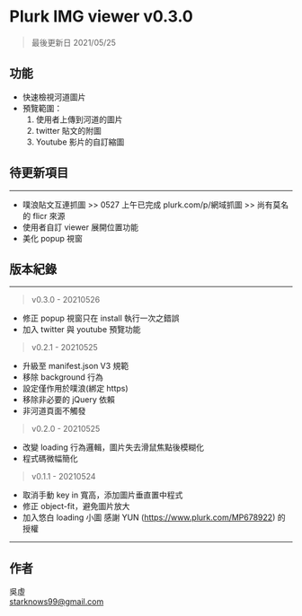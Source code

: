 # Plurk IMG viewer v0.3.0

> 最後更新日 2021/05/25

## 功能

- 快速檢視河道圖片
- 預覽範圍：
  1. 使用者上傳到河道的圖片
  2. twitter 貼文的附圖
  3. Youtube 影片的自訂縮圖

## 待更新項目

---

- 噗浪貼文互連抓圖 >> 0527 上午已完成 plurk.com/p/網域抓圖 >> 尚有莫名的 flicr 來源
- 使用者自訂 viewer 展開位置功能
- 美化 popup 視窗

## 版本紀錄

---

> v0.3.0 - 20210526

- 修正 popup 視窗只在 install 執行一次之錯誤
- 加入 twitter 與 youtube 預覽功能

> v0.2.1 - 20210525

- 升級至 manifest.json V3 規範
- 移除 background 行為
- 設定僅作用於噗浪(綁定 https)
- 移除非必要的 jQuery 依賴
- 非河道頁面不觸發

> v0.2.0 - 20210525

- 改變 loading 行為邏輯，圖片失去滑鼠焦點後模糊化
- 程式碼微幅簡化

> v0.1.1 - 20210524

- 取消手動 key in 寬高，添加圖片垂直置中程式
- 修正 object-fit，避免圖片放大
- 加入悠白 loading 小圖 感謝 YUN (https://www.plurk.com/MP678922) 的授權

---

## 作者

吳虛  
starknows99@gmail.com
